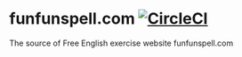 # funfunspell.com [![CircleCI](https://circleci.com/gh/thcathy/esl.svg?style=svg)](https://circleci.com/gh/thcathy/esl)

The source of Free English exercise website funfunspell.com
